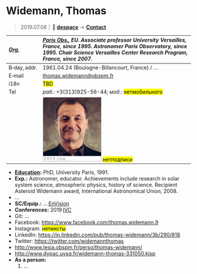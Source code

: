 # Widemann, Thomas
> 2019.07.08 ┊ **🚀 [despace](index.md)** → **[Contact](contact.md)**

|*[Org.](contact.md)*|*[Paris Obs.](paris_obs.md), EU. Associate professor University Versailles, France, since 1995. Astronomer Paris Observatory, since 1995. Chair Science Versailles Center Research Program, France, since 2007.*|
|:--|:--|
|B‑day, addr.| 1961.04.24 (Boulogne-Billancourt, France) / … |
|E‑mail| <thomas.widemann@obspm.fr> |
|i18n| <mark>TBD</mark> |
|Tel|*раб.:* +3(313)925-56-44</mark>; *моб.:* <mark>нетмобильного</mark> |
|| ![](f/contact/w/widemann_001_photo.jpg) <mark>нетподписи</mark> |

   - **[Education](edu.md):** PhD, University Paris, 1991.
   - **Exp.:** Astronomer, educator. Achievements include research in solar system science, atmospheric physics, history of science. Recipient Asteroid Widemann award, International Astronomical Union, 2008.
   - …
   - **SC/Equip.:** … [EnVision](envision.md)
   - **Conferences:** 2019 [IVC](ivc_2019.md)
   - Git: …
   - Facebook: <https://www.facebook.com/thomas.widemann.9>
   - Instagram: <mark>нетинсты</mark>
   - LinkedIn: <https://in.linkedin.com/pub/thomas-widemann/3b/290/818>
   - Twitter: <https://twitter.com/widemannthomas>
   - <http://www.lesia.obspm.fr/perso/thomas-widemann/>
   - <http://www.dypac.uvsq.fr/widemann-thomas-331050.kjsp>
   - **As a person:**
      1. …
